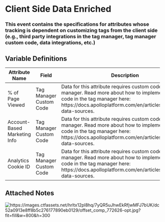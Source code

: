 # Client Side Data Enriched

### This event contains the specifications for attributes whose tracking is dependent on customizing tags from the client side (e.g., third party integrations in the tag manager, tag manager custom code, data integrations, etc.)

## Variable Definitions

|Attribute Name|Field|Description|
| --- | --- | --- |
|% of Page Viewed|Tag Manager Custom Code|Data for this attribute requires custom code in the tag manager. Read more about how to implement custom code in the tag manager here: https:\/\/docs.apolloplatform.com\/en\/articles\/5481690-data-sources.|
|Account-Based Marketing Info|Tag Manager Custom Code|Data for this attribute requires custom code in the tag manager. Read more about how to implement custom code in the tag manager here: https:\/\/docs.apolloplatform.com\/en\/articles\/5481690-data-sources.|
|Analytics Cookie ID|Tag Manager Custom Code|Data for this attribute requires custom code in the tag manager. Read more about how to implement custom code in the tag manager here: https:\/\/docs.apolloplatform.com\/en\/articles\/5481690-data-sources.|

## Attached Notes

<p><img title="https://images.ctfassets.net/hrltx12pl8hq/7yQR5uJhwEkRfjwMFJ7bUK/dc52a0913e8ff8b5c276177890eb0129/offset_comp_772626-opt.jpg?fit=fill&amp;w=800&amp;h=300" src="https://images.ctfassets.net/hrltx12pl8hq/7yQR5uJhwEkRfjwMFJ7bUK/dc52a0913e8ff8b5c276177890eb0129/offset_comp_772626-opt.jpg?fit=fill&amp;w=800&amp;h=300" alt="https://images.ctfassets.net/hrltx12pl8hq/7yQR5uJhwEkRfjwMFJ7bUK/dc52a0913e8ff8b5c276177890eb0129/offset_comp_772626-opt.jpg?fit=fill&amp;w=800&amp;h=300" /></p>